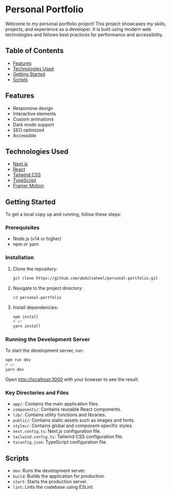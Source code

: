 # Personal Portfolio

Welcome to my personal portfolio project! This project showcases my skills, projects, and experience as a developer. It is built using modern web technologies and follows best practices for performance and accessibility.

## Table of Contents

- [Features](#features)
- [Technologies Used](#technologies-used)
- [Getting Started](#getting-started)
- [Scripts](#scripts)

## Features

- Responsive design
- Interactive elements
- Custom animations
- Dark mode support
- SEO optimized
- Accessible

## Technologies Used

- [Next.js](https://nextjs.org/)
- [React](https://reactjs.org/)
- [Tailwind CSS](https://tailwindcss.com/)
- [TypeScript](https://www.typescriptlang.org/)
- [Framer Motion](https://www.framer.com/motion/)

## Getting Started

To get a local copy up and running, follow these steps:

### Prerequisites

- Node.js (v14 or higher)
- npm or yarn

### Installation

1. Clone the repository:

   ```sh
   git clone https://github.com/abdulsaheel/personal-portfolio.git
   ```

2. Navigate to the project directory:

   ```sh
   cd personal-portfolio
   ```

3. Install dependencies:

   ```sh
   npm install
   # or
   yarn install
   ```

### Running the Development Server

To start the development server, run:

```sh
npm run dev
# or
yarn dev
```

Open [http://localhost:3000](http://localhost:3000) with your browser to see the result.

### Key Directories and Files

- `app/`: Contains the main application files.
- `components/`: Contains reusable React components.
- `lib/`: Contains utility functions and libraries.
- `public/`: Contains static assets such as images and fonts.
- `styles/`: Contains global and component-specific styles.
- `next.config.ts`: Next.js configuration file.
- `tailwind.config.ts`: Tailwind CSS configuration file.
- `tsconfig.json`: TypeScript configuration file.

## Scripts

- `dev`: Runs the development server.
- `build`: Builds the application for production.
- `start`: Starts the production server.
- `lint`: Lints the codebase using ESLint.

